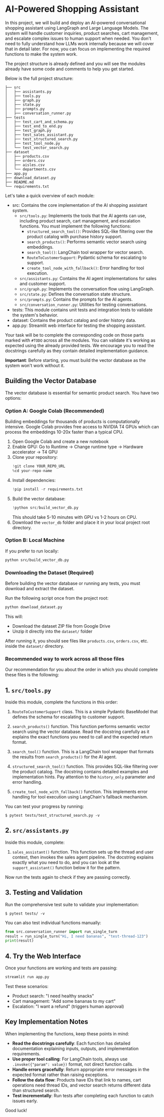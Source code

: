 # AI-Powered Shopping Assistant

In this project, we will build and deploy an AI-powered conversational shopping assistant using LangGraph and Large Language Models. The system will handle customer inquiries, product searches, cart management, and escalate complex issues to human support when needed. You don't need to fully understand how LLMs work internally because we will cover that in detail later. For now, you can focus on implementing the required functions to make the system work.

The project structure is already defined and you will see the modules already have some code and comments to help you get started.

Below is the full project structure:

```
├── src
│   ├── assistants.py
│   ├── tools.py
│   ├── graph.py
│   ├── state.py
│   ├── prompts.py
│   ├── conversation_runner.py
├── tests
│   ├── test_cart_and_schema.py
│   ├── test_end_to_end.py
│   ├── test_graph.py
│   ├── test_sales_assistant.py
│   ├── test_structured_search.py
│   ├── test_tool_node.py
│   └── test_vector_search.py
├── dataset
│   ├── products.csv
│   ├── orders.csv
│   ├── aisles.csv
│   └── departments.csv
├── app.py
├── download_dataset.py
├── README.md
└── requirements.txt
```

Let's take a quick overview of each module:

- src: Contains the core implementation of the AI shopping assistant system.
    - `src/tools.py`: Implements the tools that the AI agents can use, including product search, cart management, and escalation functions. You must implement the following functions:
        - `structured_search_tool()`: Provides SQL-like filtering over the product catalog with purchase history support.
        - `search_products()`: Performs semantic vector search using embeddings.
        - `search_tool()`: LangChain tool wrapper for vector search.
        - `RouteToCustomerSupport`: Pydantic schema for escalating to support.
        - `create_tool_node_with_fallback()`: Error handling for tool execution.
    - `src/assistants.py`: Contains the AI agent implementations for sales and customer support.
    - `src/graph.py`: Implements the conversation flow using LangGraph.
    - `src/state.py`: Defines the conversation state structure.
    - `src/prompts.py`: Contains the prompts for the AI agents.
    - `src/conversation_runner.py`: Utilities for testing conversations.
- tests: This module contains unit tests and integration tests to validate the system's behavior.
- dataset: Contains the product catalog and order history data.
- app.py: Streamlit web interface for testing the shopping assistant.

Your task will be to complete the corresponding code on those parts marked with `#TODO` across all the modules. You can validate it's working as expected using the already provided tests. We encourage you to read the docstrings carefully as they contain detailed implementation guidance.

**Important**: Before starting, you must build the vector database as the system won't work without it.

## Building the Vector Database

The vector database is essential for semantic product search. You have two options:

### Option A: Google Colab (Recommended)
Building embeddings for thousands of products is computationally intensive. Google Colab provides free access to NVIDIA T4 GPUs which can process the embeddings 10-20x faster than a typical CPU.

1. Open Google Colab and create a new notebook
2. Enable GPU: Go to Runtime → Change runtime type → Hardware accelerator → T4 GPU
3. Clone your repository:
   ```python
   !git clone YOUR_REPO_URL
   %cd your-repo-name
   ```
4. Install dependencies:
   ```python
   !pip install -r requirements.txt
   ```
5. Build the vector database:
   ```python
   !python src/build_vector_db.py
   ```
   This should take 5-10 minutes with GPU vs 1-2 hours on CPU.
6. Download the `vector_db` folder and place it in your local project root directory.

### Option B: Local Machine
If you prefer to run locally:
```bash
python src/build_vector_db.py
```

### Downloading the Dataset (Required)

Before building the vector database or running any tests, you must download and extract the dataset.

Run the following script once from the project root:

```bash
python download_dataset.py
```

This will:
- Download the dataset ZIP file from Google Drive
- Unzip it directly into the `dataset/` folder

After running it, you should see files like `products.csv`, `orders.csv`, etc. inside the `dataset/` directory.

### Recommended way to work across all those files

Our recommendation for you about the order in which you should complete these files is the following:

## 1. `src/tools.py`

Inside this module, complete the functions in this order:

1. `RouteToCustomerSupport` class. This is a simple Pydantic BaseModel that defines the schema for escalating to customer support.

2. `search_products()` function. This function performs semantic vector search using the vector database. Read the docstring carefully as it explains the exact functions you need to call and the expected return format.

3. `search_tool()` function. This is a LangChain tool wrapper that formats the results from `search_products()` for the AI agent.

4. `structured_search_tool()` function. This provides SQL-like filtering over the product catalog. The docstring contains detailed examples and implementation hints. Pay attention to the `history_only` parameter and error handling.

5. `create_tool_node_with_fallback()` function. This implements error handling for tool execution using LangChain's fallback mechanism.

You can test your progress by running:
```console
$ pytest tests/test_structured_search.py -v
```

## 2. `src/assistants.py`

Inside this module, complete:

1. `sales_assistant()` function. This function sets up the thread and user context, then invokes the sales agent pipeline. The docstring explains exactly what you need to do, and you can look at the `support_assistant()` function below it for the pattern.

Now run the tests again to check if they are passing correctly.

## 3. Testing and Validation

Run the comprehensive test suite to validate your implementation:

```console
$ pytest tests/ -v
```

You can also test individual functions manually:

```python
from src.conversation_runner import run_single_turn
result = run_single_turn("Hi, I need bananas", "test-thread-123")
print(result)
```

## 4. Try the Web Interface

Once your functions are working and tests are passing:

```bash
streamlit run app.py
```

Test these scenarios:
- Product search: "I need healthy snacks"
- Cart management: "Add some bananas to my cart"
- Escalation: "I want a refund" (triggers human approval)

## Key Implementation Notes

When implementing the functions, keep these points in mind:

- **Read the docstrings carefully**: Each function has detailed documentation explaining inputs, outputs, and implementation requirements.
- **Use proper tool calling**: For LangChain tools, always use `.invoke({"param": value})` format, not direct function calls.
- **Handle errors gracefully**: Return appropriate error messages in the expected format rather than raising exceptions.
- **Follow the data flow**: Products have IDs that link to names, cart operations need thread IDs, and vector search returns different data than structured search.
- **Test incrementally**: Run tests after completing each function to catch issues early.

Good luck!
